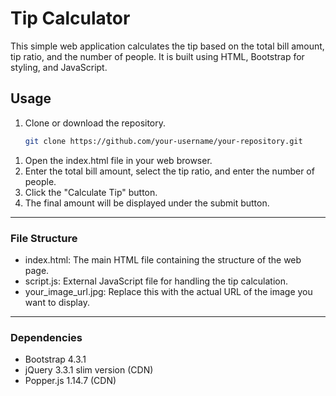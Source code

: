 # Tip Calculator

This simple web application calculates the tip based on the total bill amount, tip ratio, and the number of people. It is built using HTML, Bootstrap for styling, and JavaScript.

## Usage

1. Clone or download the repository.

   ```bash
   git clone https://github.com/your-username/your-repository.git

<ol>
  <li>Open the index.html file in your web browser.</li>
  <li>Enter the total bill amount, select the tip ratio, and enter the number of people.</li>
  <li>Click the "Calculate Tip" button.</li>
  <li>The final amount will be displayed under the submit button.</li>
</ol>
<hr>
<h3>File Structure</h3>
<ul>
  <li>index.html: The main HTML file containing the structure of the web page.</li>
  <li>script.js: External JavaScript file for handling the tip calculation.</li>
  <li>your_image_url.jpg: Replace this with the actual URL of the image you want to display.</li>
</ul>
<hr>
<h3>Dependencies</h3>
<ul>
  <li>Bootstrap 4.3.1</li>
  <li>jQuery 3.3.1 slim version (CDN)</li>
  <li>Popper.js 1.14.7 (CDN)</li>
</ul>




